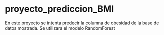 # proyecto_prediccion_BMI

En este proyecto se intenta predecir la columna de obesidad de la base de datos mostrada.
Se utilizara el modelo RandomForest
